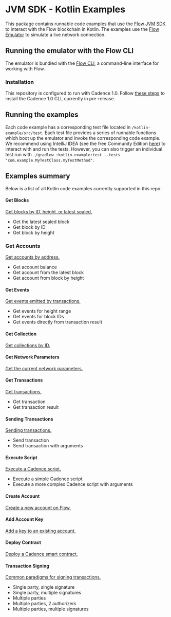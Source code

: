 # JVM SDK - Kotlin Examples

This package contains runnable code examples that use the [Flow JVM SDK](https://github.com/onflow/flow-jvm-sdk) to interact with the Flow blockchain in Kotlin. The examples use the [Flow Emulator](https://github.com/onflow/flow/blob/master/docs/content/emulator/index.md) to simulate a live network connection.

## Running the emulator with the Flow CLI

The emulator is bundled with the [Flow CLI](https://docs.onflow.org/flow-cli), a command-line interface for working with Flow. 

### Installation

This repository is configured to run with Cadence 1.0. Follow [these steps](https://cadence-lang.org/docs/cadence-migration-guide#install-cadence-10-cli) to install the Cadence 1.0 CLI, currently in pre-release.

## Running the examples

Each code example has a corresponding test file located in `/kotlin-example/src/test`. Each test file provides a series of runnable functions which boot up the emulator and invoke the corresponding code example. We recommend using IntelliJ IDEA (see the free Community Edition [here](https://www.jetbrains.com/idea/download/)) to interact with and run the tests. However, you can also trigger an individual test run with `./gradlew :kotlin-example:test --tests "com.example.MyTestClass.myTestMethod"`. 

## Examples summary 

Below is a list of all Kotlin code examples currently supported in this repo:

#### Get Blocks

[Get blocks by ID, height, or latest sealed.](src/main/kotlin/org/onflow/examples/kotlin/getBlock/GetBlockAccessAPIConnector.kt)

- Get the latest sealed block
- Get block by ID
- Get block by height

### Get Accounts

[Get accounts by address.](src/main/kotlin/org/onflow/examples/kotlin/getAccount/GetAccountAccessAPIConnector.kt)

- Get account balance
- Get account from the latest block
- Get account from block by height

#### Get Events

[Get events emitted by transactions.](src/main/kotlin/org/onflow/examples/kotlin/getEvent/GetEventAccessAPIConnector.kt)

- Get events for height range
- Get events for block IDs
- Get events directly from transaction result

#### Get Collection

[Get collections by ID.](src/main/kotlin/org/onflow/examples/kotlin/getCollection/GetCollectionAccessAPIConnector.kt)

#### Get Network Parameters

[Get the current network parameters.](src/main/kotlin/org/onflow/examples/kotlin/getNetworkParams/GetNetworkParametersAccessAPIConnector.kt)

#### Get Transactions

[Get transactions.](src/main/kotlin/org/onflow/examples/kotlin/getTransaction/GetTransactionAccessAPIConnector.kt)

- Get transaction 
- Get transaction result

#### Sending Transactions

[Sending transactions.](src/main/kotlin/org/onflow/examples/kotlin/sendTransaction/SendTransactionExample.kt)

- Send transaction
- Send transaction with arguments

#### Execute Script

[Execute a Cadence script.](src/main/kotlin/org/onflow/examples/kotlin/executeScript/ExecuteScriptAccessAPIConnector.kt)

- Execute a simple Cadence script
- Execute a more complex Cadence script with arguments

#### Create Account

[Create a new account on Flow.](src/main/kotlin/org/onflow/examples/kotlin/createAccount/CreateAccountExample.kt)

#### Add Account Key

[Add a key to an existing account.](src/main/kotlin/org/onflow/examples/kotlin/addKey/AddAccountKeyExample.kt)

#### Deploy Contract

[Deploy a Cadence smart contract.](src/main/kotlin/org/onflow/examples/kotlin/deployContract/DeployContractExample.kt)

#### Transaction Signing

[Common paradigms for signing transactions.](src/main/kotlin/org/onflow/examples/kotlin/signTransaction/SignTransactionExample.kt)

- Single party, single signature
- Single party, multiple signatures
- Multiple parties
- Multiple parties, 2 authorizers
- Multiple parties, multiple signatures